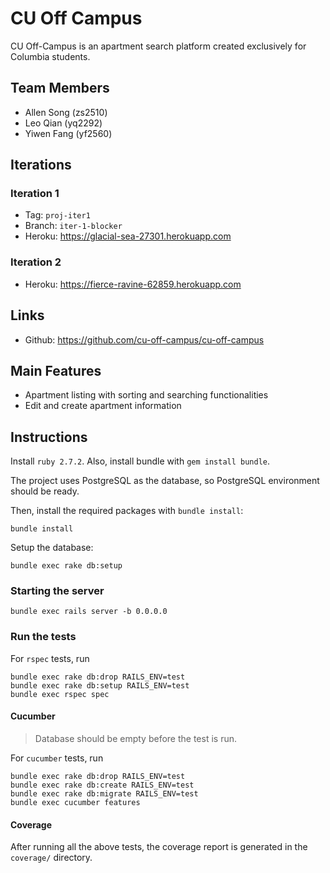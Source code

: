 # CU Off Campus

CU Off-Campus is an apartment search platform created exclusively for Columbia students.

## Team Members

- Allen Song (zs2510)
- Leo Qian (yq2292)
- Yiwen Fang (yf2560)

## Iterations

### Iteration 1

- Tag: `proj-iter1`
- Branch: `iter-1-blocker`
- Heroku: https://glacial-sea-27301.herokuapp.com

### Iteration 2

- Heroku: https://fierce-ravine-62859.herokuapp.com

## Links

- Github: https://github.com/cu-off-campus/cu-off-campus

## Main Features

- Apartment listing with sorting and searching functionalities
- Edit and create apartment information

## Instructions

Install `ruby 2.7.2`. Also, install bundle with `gem install bundle`.

The project uses PostgreSQL as the database, so PostgreSQL environment should be ready.

Then, install the required packages with `bundle install`:
```
bundle install
```

Setup the database:
```
bundle exec rake db:setup
```

### Starting the server

```
bundle exec rails server -b 0.0.0.0
```

### Run the tests

For `rspec` tests, run

```
bundle exec rake db:drop RAILS_ENV=test
bundle exec rake db:setup RAILS_ENV=test
bundle exec rspec spec
```

#### Cucumber

> Database should be empty before the test is run. 

For `cucumber` tests, run

```
bundle exec rake db:drop RAILS_ENV=test
bundle exec rake db:create RAILS_ENV=test
bundle exec rake db:migrate RAILS_ENV=test
bundle exec cucumber features
```

#### Coverage

After running all the above tests, the coverage report is generated in the `coverage/` directory.
